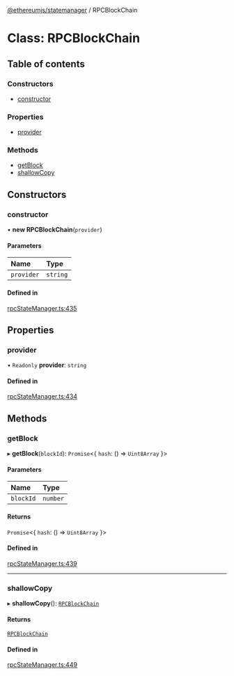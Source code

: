 [@ethereumjs/statemanager](../README.md) / RPCBlockChain

# Class: RPCBlockChain

## Table of contents

### Constructors

- [constructor](RPCBlockChain.md#constructor)

### Properties

- [provider](RPCBlockChain.md#provider)

### Methods

- [getBlock](RPCBlockChain.md#getblock)
- [shallowCopy](RPCBlockChain.md#shallowcopy)

## Constructors

### constructor

• **new RPCBlockChain**(`provider`)

#### Parameters

| Name | Type |
| :------ | :------ |
| `provider` | `string` |

#### Defined in

[rpcStateManager.ts:435](https://github.com/ethereumjs/ethereumjs-monorepo/blob/master/packages/statemanager/src/rpcStateManager.ts#L435)

## Properties

### provider

• `Readonly` **provider**: `string`

#### Defined in

[rpcStateManager.ts:434](https://github.com/ethereumjs/ethereumjs-monorepo/blob/master/packages/statemanager/src/rpcStateManager.ts#L434)

## Methods

### getBlock

▸ **getBlock**(`blockId`): `Promise`<{ `hash`: () => `Uint8Array`  }\>

#### Parameters

| Name | Type |
| :------ | :------ |
| `blockId` | `number` |

#### Returns

`Promise`<{ `hash`: () => `Uint8Array`  }\>

#### Defined in

[rpcStateManager.ts:439](https://github.com/ethereumjs/ethereumjs-monorepo/blob/master/packages/statemanager/src/rpcStateManager.ts#L439)

___

### shallowCopy

▸ **shallowCopy**(): [`RPCBlockChain`](RPCBlockChain.md)

#### Returns

[`RPCBlockChain`](RPCBlockChain.md)

#### Defined in

[rpcStateManager.ts:449](https://github.com/ethereumjs/ethereumjs-monorepo/blob/master/packages/statemanager/src/rpcStateManager.ts#L449)
